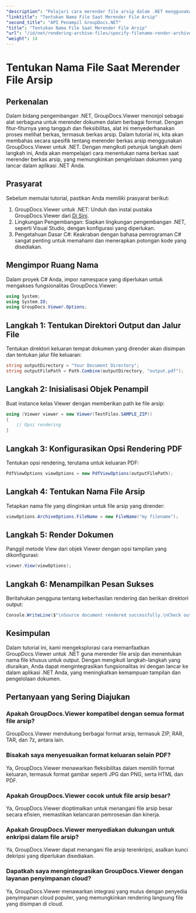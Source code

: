 ```yaml
---
"description": "Pelajari cara merender file arsip dalam .NET menggunakan GroupDocs.Viewer, yang meningkatkan kemampuan manajemen dokumen."
"linktitle": "Tentukan Nama File Saat Merender File Arsip"
"second_title": "API Penampil GroupDocs.NET"
"title": "Tentukan Nama File Saat Merender File Arsip"
"url": "/id/net/rendering-archive-files/specify-filename-render-archive/"
"weight": 14
---
```


# Tentukan Nama File Saat Merender File Arsip

## Perkenalan
Dalam bidang pengembangan .NET, GroupDocs.Viewer menonjol sebagai alat serbaguna untuk merender dokumen dalam berbagai format. Dengan fitur-fiturnya yang tangguh dan fleksibilitas, alat ini menyederhanakan proses melihat berkas, termasuk berkas arsip. Dalam tutorial ini, kita akan membahas secara spesifik tentang merender berkas arsip menggunakan GroupDocs.Viewer untuk .NET. Dengan mengikuti petunjuk langkah demi langkah ini, Anda akan mempelajari cara menentukan nama berkas saat merender berkas arsip, yang memungkinkan pengelolaan dokumen yang lancar dalam aplikasi .NET Anda.
## Prasyarat
Sebelum memulai tutorial, pastikan Anda memiliki prasyarat berikut:
1. GroupDocs.Viewer untuk .NET: Unduh dan instal pustaka GroupDocs.Viewer dari [Di Sini](https://releases.groupdocs.com/viewer/net/).
2. Lingkungan Pengembangan: Siapkan lingkungan pengembangan .NET, seperti Visual Studio, dengan konfigurasi yang diperlukan.
3. Pengetahuan Dasar C#: Keakraban dengan bahasa pemrograman C# sangat penting untuk memahami dan menerapkan potongan kode yang disediakan.

## Mengimpor Ruang Nama
Dalam proyek C# Anda, impor namespace yang diperlukan untuk mengakses fungsionalitas GroupDocs.Viewer:
```csharp
using System;
using System.IO;
using GroupDocs.Viewer.Options;
```
## Langkah 1: Tentukan Direktori Output dan Jalur File
Tentukan direktori keluaran tempat dokumen yang dirender akan disimpan dan tentukan jalur file keluaran:
```csharp
string outputDirectory = "Your Document Directory";
string outputFilePath = Path.Combine(outputDirectory, "output.pdf");
```
## Langkah 2: Inisialisasi Objek Penampil
Buat instance kelas Viewer dengan memberikan path ke file arsip:
```csharp
using (Viewer viewer = new Viewer(TestFiles.SAMPLE_ZIP))
{
    // Opsi rendering
}
```
## Langkah 3: Konfigurasikan Opsi Rendering PDF
Tentukan opsi rendering, terutama untuk keluaran PDF:
```csharp
PdfViewOptions viewOptions = new PdfViewOptions(outputFilePath);
```
## Langkah 4: Tentukan Nama File Arsip
Tetapkan nama file yang diinginkan untuk file arsip yang dirender:
```csharp
viewOptions.ArchiveOptions.FileName = new FileName("my filename");
```
## Langkah 5: Render Dokumen
Panggil metode View dari objek Viewer dengan opsi tampilan yang dikonfigurasi:
```csharp
viewer.View(viewOptions);
```
## Langkah 6: Menampilkan Pesan Sukses
Beritahukan pengguna tentang keberhasilan rendering dan berikan direktori output:
```csharp
Console.WriteLine($"\nSource document rendered successfully.\nCheck output in {outputDirectory}.");
```

## Kesimpulan
Dalam tutorial ini, kami mengeksplorasi cara memanfaatkan GroupDocs.Viewer untuk .NET guna merender file arsip dan menentukan nama file khusus untuk output. Dengan mengikuti langkah-langkah yang diuraikan, Anda dapat mengintegrasikan fungsionalitas ini dengan lancar ke dalam aplikasi .NET Anda, yang meningkatkan kemampuan tampilan dan pengelolaan dokumen.
## Pertanyaan yang Sering Diajukan
### Apakah GroupDocs.Viewer kompatibel dengan semua format file arsip?
GroupDocs.Viewer mendukung berbagai format arsip, termasuk ZIP, RAR, TAR, dan 7z, antara lain.
### Bisakah saya menyesuaikan format keluaran selain PDF?
Ya, GroupDocs.Viewer menawarkan fleksibilitas dalam memilih format keluaran, termasuk format gambar seperti JPG dan PNG, serta HTML dan PDF.
### Apakah GroupDocs.Viewer cocok untuk file arsip besar?
Ya, GroupDocs.Viewer dioptimalkan untuk menangani file arsip besar secara efisien, memastikan kelancaran pemrosesan dan kinerja.
### Apakah GroupDocs.Viewer menyediakan dukungan untuk enkripsi dalam file arsip?
Ya, GroupDocs.Viewer dapat menangani file arsip terenkripsi, asalkan kunci dekripsi yang diperlukan disediakan.
### Dapatkah saya mengintegrasikan GroupDocs.Viewer dengan layanan penyimpanan cloud?
Ya, GroupDocs.Viewer menawarkan integrasi yang mulus dengan penyedia penyimpanan cloud populer, yang memungkinkan rendering langsung file yang disimpan di cloud.